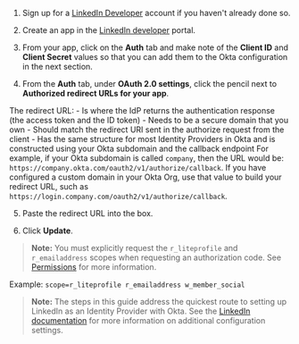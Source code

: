 1. Sign up for a [LinkedIn Developer](https://www.linkedin.com/developers/) account if you haven't already done so.  

2. Create an app in the [LinkedIn developer](https://www.linkedin.com/developers/apps/new) portal.

3. From your app, click on the **Auth** tab and make note of the **Client ID** and **Client Secret** values so that you can add them to the Okta configuration in the next section.

4. From the **Auth** tab, under **OAuth 2.0 settings**, click the pencil next to **Authorized redirect URLs for your app**.

  The redirect URL:
    - Is where the IdP returns the authentication response (the access token and the ID token)
    - Needs to be a secure domain that you own
    - Should match the redirect URI sent in the authorize request from the client
    - Has the same structure for most Identity Providers in Okta and is constructed using your Okta subdomain and the callback endpoint
For example, if your Okta subdomain is called `company`, then the URL would be: `https://company.okta.com/oauth2/v1/authorize/callback`.
If you have configured a custom domain in your Okta Org, use that value to build your redirect URL, such as `https://login.company.com/oauth2/v1/authorize/callback`.
 
5. Paste the redirect URL into the box.

6. Click **Update**.

> **Note:** You must explicitly request the `r_liteprofile` and `r_emailaddress` scopes when requesting an authorization code. See [Permissions](https://docs.microsoft.com/en-us/linkedin/shared/authentication/permissions?context=linkedin/context) for more information.

Example: `scope=r_liteprofile r_emailaddress w_member_social`

> **Note:** The steps in this guide address the quickest route to setting up LinkedIn as an Identity Provider with Okta. See the [LinkedIn documentation](https://docs.microsoft.com/en-us/linkedin/shared/authentication/authentication?context=linkedin/consumer/context) for more information on additional configuration settings.
